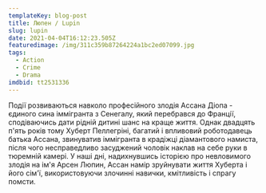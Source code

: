 ```yaml
---
templateKey: blog-post
title: Люпен / Lupin
slug: lupin
date: 2021-04-04T16:12:23.505Z
featuredimage: /img/311c359b87264224a1bc2ed07099.jpg
tags:
  - Action
  - Crime
  - Drama
imdbid: tt2531336
---
```

Події розвиваються навколо професійного злодія Ассана Діопа - єдиного сина іммігранта з Сенегалу, який перебрався до Франції, сподіваючись дати рідній дитині шанс на краще життя. Однак двадцять п'ять років тому Хуберт Пеллегріні, багатий і впливовий роботодавець батька Ассана, звинуватив іммігранта в крадіжці діамантового намиста, після чого несправедливо засуджений чоловік наклав на себе руки в тюремній камері. У наші дні, надихнувшись історією про невловимого злодія на ім'я Арсен Люпин, Ассан намір зруйнувати життя Хуберта і його сім'ї, використовуючи злочинні навички, кмітливість і спрагу помсти.